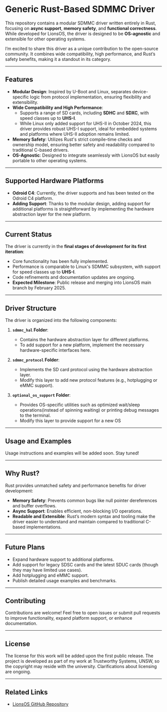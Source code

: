 # Generic Rust-Based SDMMC Driver

This repository contains a modular SDMMC driver written entirely in Rust, focusing on **async support**, **memory safety**, and **functional correctness**. While developed for LionsOS, the driver is designed to be **OS-agnostic** and extensible for other operating systems.

I’m excited to share this driver as a unique contribution to the open-source community. It combines wide compatibility, high performance, and Rust’s safety benefits, making it a standout in its category.

---

## Features

- **Modular Design**: Inspired by U-Boot and Linux, separates device-specific logic from protocol implementation, ensuring flexibility and extensibility.
- **Wide Compatibility and High Performance**:
  - Supports a range of SD cards, including **SDHC** and **SDXC**, with speed classes up to **UHS-I**.
  - While Linux only added support for UHS-II in October 2024, this driver provides robust UHS-I support, ideal for embedded systems and platforms where UHS-II adoption remains limited.
- **Memory Safety**: Utilizes Rust's strict compile-time checks and ownership model, ensuring better safety and readability compared to traditional C-based drivers.
- **OS-Agnostic**: Designed to integrate seamlessly with LionsOS but easily portable to other operating systems.

---

## Supported Hardware Platforms

- **Odroid C4**: Currently, the driver supports and has been tested on the Odroid C4 platform.
- **Adding Support**: Thanks to the modular design, adding support for additional platforms is straightforward by implementing the hardware abstraction layer for the new platform.

---

## Current Status

The driver is currently in the **final stages of development for its first iteration**:
- Core functionality has been fully implemented.
- Performance is comparable to Linux's SDMMC subsystem, with support for speed classes up to **UHS-I**.
- Code refinements and documentation updates are ongoing.
- **Expected Milestone**: Public release and merging into LionsOS main branch by February 2025.

---

## Driver Structure

The driver is organized into the following components:

1. **`sdmmc_hal` Folder**:
   - Contains the hardware abstraction layer for different platforms.
   - To add support for a new platform, implement the necessary hardware-specific interfaces here.

2. **`sdmmc_protocol` Folder**:
   - Implements the SD card protocol using the hardware abstraction layer.
   - Modify this layer to add new protocol features (e.g., hotplugging or eMMC support).

3. **`optional_os_support` Folder**:
   - Provides OS-specific utilities such as optimized wait/sleep operations(instead of spinning waiting) or printing debug messages to the terminal.
   - Modify this layer to provide support for a new OS

---

## Usage and Examples

Usage instructions and examples will be added soon. Stay tuned!

---

## Why Rust?

Rust provides unmatched safety and performance benefits for driver development:
- **Memory Safety**: Prevents common bugs like null pointer dereferences and buffer overflows.
- **Async Support**: Enables efficient, non-blocking I/O operations.
- **Readable and Extensible**: Rust’s modern syntax and tooling make the driver easier to understand and maintain compared to traditional C-based implementations.

---

## Future Plans

- Expand hardware support to additional platforms.
- Add support for legacy SDSC cards and the latest SDUC cards (though they may have limited use cases).
- Add hotplugging and eMMC support.
- Publish detailed usage examples and benchmarks.

---

## Contributing

Contributions are welcome! Feel free to open issues or submit pull requests to improve functionality, expand platform support, or enhance documentation.

---

## License

The license for this work will be added upon the first public release. The project is developed as part of my work at Trustworthy Systems, UNSW, so the copyright may reside with the university. Clarifications about licensing are ongoing.

---

## Related Links

- [LionsOS GitHub Repository](https://github.com/au-ts/lionsos)
